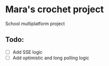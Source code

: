 # Mara's crochet project
School multiplatform project

## Todo:
- [ ] Add SSE logic
- [ ] Add optimistic and long polling logic
